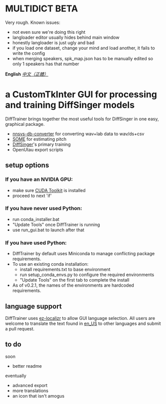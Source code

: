 # MULTIDICT BETA
Very rough. 
Known issues:
- not even sure we're doing this right
- langloader editor usually hides behind main window
- honestly langloader is just ugly and bad
- if you load one dataset, change your mind and load another, it fails to write the config
- when merging speakers, spk_map.json has to be manually edited so only 1 speakers has that number


**English** *[中文（正體）](./README-zh.md)*

# a CustomTkInter GUI for processing and training DiffSinger models
DiffTrainer brings together the most useful tools for DiffSinger in one easy, graphical package.
- [nnsvs-db-converter](https://github.com/UtaUtaUtau/nnsvs-db-converter) for converting wav+lab data to wav/ds+csv
- [SOME](https://github.com/openvpi/SOME) for estimating pitch
- [DiffSinger](https://github.com/openvpi/DiffSinger)'s primary training
- OpenUtau export scripts
## setup options
### If you have an NVIDIA GPU:
- make sure [CUDA Toolkit](https://developer.nvidia.com/cuda-11-8-0-download-archive) is installed
- proceed to next 'if'
### If you have never used Python:
- run conda_installer.bat
- "Update Tools" once DiffTrainer is running
- use run_gui.bat to launch after that
### If you have used Python:
- DiffTrainer by default uses Miniconda to manage conflicting package requirements.
- To use an existing conda installation:
  - install requirements.txt to base environment
  - run setup_conda_envs.py to configure the required environments
  - "Update Tools" on the first tab to complete the install
- As of v0.2.1, the names of the environments are hardcoded requirements.


## language support
DiffTrainer uses [ez-localizr](https://github.com/spicytigermeat/ez-localizr/tree/main) to allow GUI language selection. All users are welcome to translate the text found in [en_US](/strings/en_US.yaml) to other languages and submit a pull request.

## to do
soon
- better readme

eventually
- advanced export
- more translations
- an icon that isn't amogus

